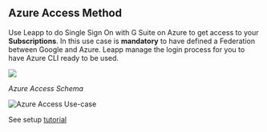 ## Azure Access Method
Use Leapp to do Single Sign On with G Suite on Azure to get access to your
**Subscriptions**. In this use case is **mandatory** to have defined a Federation
between Google and Azure. Leapp manage the login process for you to have Azure CLI
ready to be used.

![](../../images/access_schemas/AZURE_ACCESS_SCHEMA.png)

*Azure Access Schema*

![Azure Access Use-case](../../videos/Azure.gif)

See setup [tutorial](https://www.github.com/Noovolari/leapp/wiki/tutorials)
